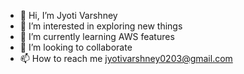 - 👋 Hi, I’m Jyoti Varshney
- 👀 I’m interested in exploring new things
- 🌱 I’m currently learning AWS features 
- 💞️ I’m looking to collaborate  
- 📫 How to reach me jyotivarshney0203@gmail.com 

<!---
jyoti-varshney8/jyoti-varshney8 is a ✨ special ✨ repository because its `README.md` (this file) appears on your GitHub profile.
You can click the Preview link to take a look at your changes.
--->
